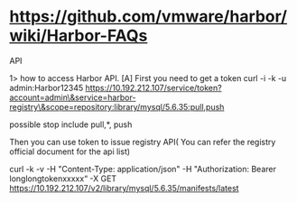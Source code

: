 
# https://github.com/vmware/harbor/wiki/Harbor-FAQs

API

1> how to access Harbor API. [A] First you need to get a token curl -i -k -u admin:Harbor12345 https://10.192.212.107/service/token?account=admin\&service=harbor-registry\&scope=repository:library/mysql/5.6.35:pull,push

possible stop include pull,*, push

Then you can use token to issue registry API( You can refer the registry official document for the api list)

curl -k -v -H "Content-Type: application/json" -H "Authorization: Bearer longlongtokenxxxxx“ -X GET https://10.192.212.107/v2/library/mysql/5.6.35/manifests/latest
